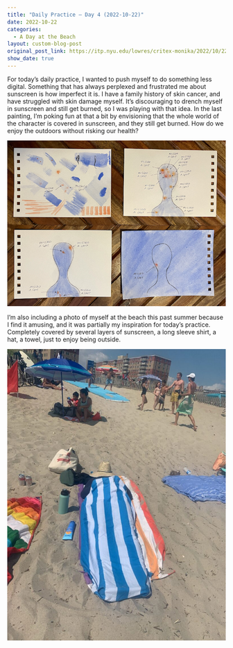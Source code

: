 ```yaml
---
title: "Daily Practice – Day 4 (2022-10-22)"
date: 2022-10-22
categories:
  - A Day at the Beach
layout: custom-blog-post
original_post_link: https://itp.nyu.edu/lowres/critex-monika/2022/10/22/daily-practice-day-4-2/
show_date: true
---
```


For today’s daily practice, I wanted to push myself to do something less digital. Something that has always perplexed and frustrated me about sunscreen is how imperfect it is. I have a family history of skin cancer, and have struggled with skin damage myself. It’s discouraging to drench myself in sunscreen and still get burned, so I was playing with that idea. In the last painting, I’m poking fun at that a bit by envisioning that the whole world of the character is covered in sunscreen, and they still get burned. How do we enjoy the outdoors without risking our health?

![](/assets/blog-post-assets/daily-practice-4-1.png)

I’m also including a photo of myself at the beach this past summer because I find it amusing, and it was partially my inspiration for today’s practice. Completely covered by several layers of sunscreen, a long sleeve shirt, a hat, a towel, just to enjoy being outside.

![](/assets/blog-post-assets/daily-practice-4-2.jpeg)
